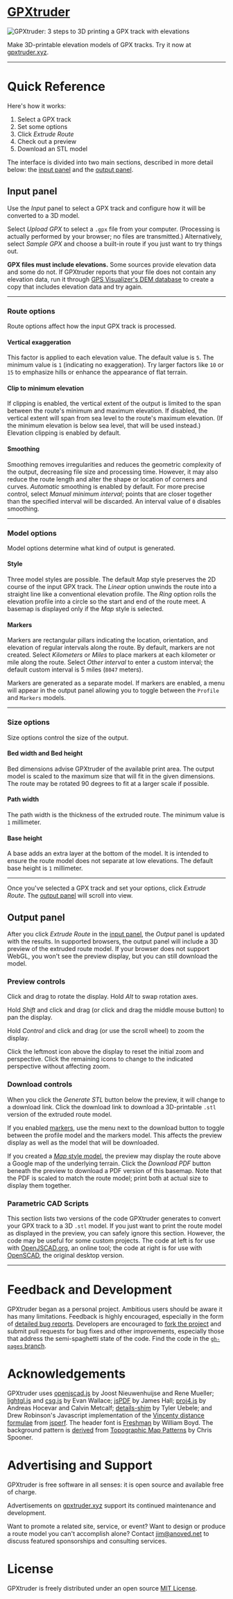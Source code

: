 # [GPXtruder](http://gpxtruder.xyz/)

![GPXtruder: 3 steps to 3D printing a GPX track with elevations](images/steps.png)

Make 3D-printable elevation models of GPX tracks. Try it now at [gpxtruder.xyz](http://gpxtruder.xyz/).

---

# Quick Reference

Here's how it works:

1. Select a GPX track
2. Set some options
3. Click *Extrude Route*
4. Check out a preview
5. Download an STL model

The interface is divided into two main sections, described in more detail below: the [input panel](#input-panel) and the [output panel](#output-panel).

## Input panel

Use the *Input* panel to select a GPX track and configure how it will be converted to a 3D model.

Select *Upload GPX* to select a `.gpx` file from your computer. (Processing is actually performed by your browser; no files are transmitted.) Alternatively, select *Sample GPX* and choose a built-in route if you just want to try things out.

**GPX files must include elevations.** Some sources provide elevation data and some do not. If GPXtruder reports that your file does not contain any elevation data, run it through [GPS Visualizer's DEM database](http://www.gpsvisualizer.com/elevation) to create a copy that includes elevation data and try again.

---

### Route options

Route options affect how the input GPX track is processed.

#### Vertical exaggeration

This factor is applied to each elevation value. The default value is `5`. The minimum value is `1` (indicating no exaggeration). Try larger factors like `10` or `15` to emphasize hills or enhance the appearance of flat terrain.

#### Clip to minimum elevation

If clipping is enabled, the vertical extent of the output is limited to the span between the route's minimum and maximum elevation. If disabled, the vertical extent will span from sea level to the route's maximum elevation. (If the minimum elevation is below sea level, that will be used instead.) Elevation clipping is enabled by default.

#### Smoothing

Smoothing removes irregularities and reduces the geometric complexity of the output, decreasing file size and processing time. However, it may also reduce the route length and alter the shape or location of corners and curves. *Automatic* smoothing is enabled by default. For more precise control, select *Manual minimum interval*; points that are closer together than the specified interval will be discarded. An interval value of `0` disables smoothing.

---

### Model options

Model options determine what kind of output is generated.

#### Style

Three model styles are possible. The default *Map* style preserves the 2D course of the input GPX track. The *Linear* option unwinds the route into a straight line like a conventional elevation profile. The *Ring* option rolls the elevation profile into a circle so the start and end of the route meet. A basemap is displayed only if the *Map* style is selected.

#### Markers

Markers are rectangular pillars indicating the location, orientation, and elevation of regular intervals along the route. By default, markers are not created. Select *Kilometers* or *Miles* to place markers at each kilometer or mile along the route. Select *Other interval* to enter a custom interval; the default custom interval is 5 miles (`8047` meters).

Markers are generated as a separate model. If markers are enabled, a menu will appear in the output panel allowing you to toggle between the `Profile` and `Markers` models.

---

### Size options

Size options control the size of the output.

#### Bed width and Bed height

Bed dimensions advise GPXtruder of the available print area. The output model is scaled to the maximum size that will fit in the given dimensions. The route may be rotated 90 degrees to fit at a larger scale if possible.

#### Path width

The path width is the thickness of the extruded route. The minimum value is `1` millimeter.

#### Base height

A base adds an extra layer at the bottom of the model. It is intended to ensure the route model does not separate at low elevations. The default base height is `1` millimeter.

---

Once you've selected a GPX track and set your options, click *Extrude Route*. The [output panel](#output-panel) will scroll into view.

## Output panel

After you click *Extrude Route* in the [input panel](#input-panel), the *Output* panel is updated with the results. In supported browsers, the output panel will include a 3D preview of the extruded route model. If your browser does not support WebGL, you won't see the preview display, but you can still download the model.

### Preview controls

Click and drag to rotate the display. Hold *Alt* to swap rotation axes.

Hold *Shift* and click and drag (or click and drag the middle mouse button) to pan the display.

Hold *Control* and click and drag (or use the scroll wheel) to zoom the display.

Click the leftmost icon above the display to reset the initial zoom and perspective. Click the remaining icons to change to the indicated perspective without affecting zoom.

### Download controls

When you click the *Generate STL* button below the preview, it will change to a download link. Click the download link to download a 3D-printable `.stl` version of the extruded route model.

If you enabled [markers](#markers), use the menu next to the download button to toggle between the profile model and the markers model. This affects the preview display as well as the model that will be downloaded.

If you created a [*Map* style model](#style), the preview may display the route above a Google map of the underlying terrain. Click the *Download PDF* button beneath the preview to download a PDF version of this basemap. Note that the PDF is scaled to match the route model; print both at actual size to display them together.

### Parametric CAD Scripts

This section lists two versions of the code GPXtruder generates to convert your GPX track to a 3D `.stl` model. If you just want to print the route model as displayed in the preview, you can safely ignore this section. However, the code may be useful for some custom projects. The code at left is for use with [OpenJSCAD.org](http://openjscad.org/), an online tool; the code at right is for use with [OpenSCAD](http://www.openscad.org/), the original desktop version.

---

# Feedback and Development

GPXtruder began as a personal project. Ambitious users should be aware it has many limitations. Feedback is highly encouraged, especially in the form of [detailed bug reports](https://github.com/anoved/gpxtruder/issues). Developers are encouraged to [fork the project](https://github.com/anoved/gpxtruder/fork) and submit pull requests for bug fixes and other improvements, especially those that address the semi-spaghetti state of the code. Find the code in the [`gh-pages` branch](https://github.com/anoved/gpxtruder/tree/gh-pages).

# Acknowledgements

GPXtruder uses [openjscad.js](https://github.com/Spiritdude/OpenJSCAD.org) by Joost Nieuwenhuijse and Rene Mueller; [lightgl.js](http://github.com/evanw/lightgl.js/) and [csg.js](https://github.com/evanw/csg.js/) by Evan Wallace; [jsPDF](https://github.com/MrRio/jsPDF) by James Hall; [proj4.js](https://github.com/proj4js/proj4js) by Andreas Hocevar and Calvin Metcalf; [details-shim](https://github.com/tyleruebele/details-shim) by Tyler Uebele; and Drew Robinson's Javascript implementation of the [Vincenty distance formulae](http://jsperf.com/vincenty-vs-haversine-distance-calculations) from [jsperf](https://github.com/mathiasbynens/jsperf.com). The header font is [Freshman](http://www.dafont.com/freshman.font) by William Boyd. The background pattern is [derived](http://blog.spoongraphics.co.uk/terms-of-use) from [Topographic Map Patterns](http://blog.spoongraphics.co.uk/freebies/8-free-seamless-vector-topographic-map-patterns) by Chris Spooner.

# Advertising and Support

GPXtruder is free software in all senses: it is open source and available free of charge.

Advertisements on [gpxtruder.xyz](http://gpxtruder.xyz/) support its continued maintenance and development.

Want to promote a related site, service, or event? Want to design or produce a route model you can't accomplish alone? Contact jim@anoved.net to discuss featured sponsorships and consulting services.

# License

GPXtruder is freely distributed under an open source [MIT License](http://opensource.org/licenses/MIT).
